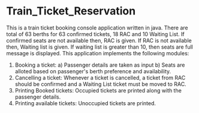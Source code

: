 # Train_Ticket_Reservation
This is a train ticket booking console application written in java.
There are total of 63 berths for 63 confirmed tickets, 18 RAC and 10 Waiting List.
If confirmed seats are not available then, RAC is given. If RAC is not available then, Waiting list is given. If waiting list is greater than 10, then seats are full message is displayed.
This application implements the following modules:
  1) Booking a ticket:
         a) Passenger details are taken as input
         b) Seats are alloted based on passenger's berth preference and availability.
  2) Cancelling a ticket:
         Whenever a ticket is cancelled, a ticket from RAC should be confirmed and a Waiting List ticket must be moved to RAC.
  3) Printing Booked tickets:
         Occupied tickets are printed along with the passenger details.
  4) Printing available tickets:
         Unoccupied tickets are printed.
